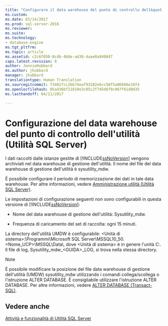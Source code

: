 ```yaml
---
title: "Configurare il data warehouse del punto di controllo dell&quot;utilità (Utilità SQL Server) | Microsoft Docs"
ms.custom: 
ms.date: 03/14/2017
ms.prod: sql-server-2016
ms.reviewer: 
ms.suite: 
ms.technology:
- database-engine
ms.tgt_pltfrm: 
ms.topic: article
ms.assetid: c2c6f050-8cdb-4b8e-ad38-4aae0a949847
caps.latest.revision: 8
author: JennieHubbard
ms.author: jhubbard
manager: jhubbard
translationtype: Human Translation
ms.sourcegitcommit: f3481fcc2bb74eaf93182e6cc58f5a06666e10f4
ms.openlocfilehash: 05a436bf21810e3c05c2f745d6f0c067f61d0d35
ms.lasthandoff: 04/11/2017

---
```

# <a name="configure-your-utility-control-point-data-warehouse-sql-server-utility"></a>Configurazione del data warehouse del punto di controllo dell'utilità (Utilità SQL Server)
  I dati raccolti dalle istanze gestite di [!INCLUDE[ssNoVersion](../../includes/ssnoversion-md.md)] vengono archiviati nel data warehouse di gestione dell'utilità. Il nome del file del data warehouse di gestione dell'utilità è sysutility_mdw.  
  
 È possibile configurare il periodo di memorizzazione dei dati in tale data warehouse. Per altre informazioni, vedere [Amministrazione utilità &#40;Utilità SQL Server&#41;](http://msdn.microsoft.com/library/3e5a00c3-8905-40f0-9ddc-d924df9c2f0d).  
  
 Le impostazioni di configurazione seguenti non sono configurabili in questa versione di [!INCLUDE[ssNoVersion](../../includes/ssnoversion-md.md)]:  
  
-   Nome del data warehouse di gestione dell'utilità: Sysutility_mdw.  
  
-   Frequenza di caricamento del set di raccolta: ogni 15 minuti.  
  
 La directory dell'utilità UMDW è configurabile: \<Unità di sistema>:\Programmi\Microsoft SQL Server\MSSQL10_50.<Nome_UCP>\MSSQL\Data\\, dove \<Unità di sistema> è in genere l'unità C:\. Il file di log, Sysutility_mdw_\<GUIDA>_LOG, si trova nella stessa directory.  
  
> [!NOTE]  
>  È possibile modificare la posizione del file data warehouse di gestione dell'utilità (UMDW) sysutility_mdw utilizzando i comandi collega/scollega o l'istruzione ALTER DATABASE. È consigliabile utilizzare l'istruzione ALTER DATABASE. Per altre informazioni, vedere [ALTER DATABASE &#40;Transact-SQL&#41;](../../t-sql/statements/alter-database-transact-sql.md).  
  
## <a name="see-also"></a>Vedere anche  
 [Attività e funzionalità di Utilità SQL Server](../../relational-databases/manage/sql-server-utility-features-and-tasks.md)  
  
  
